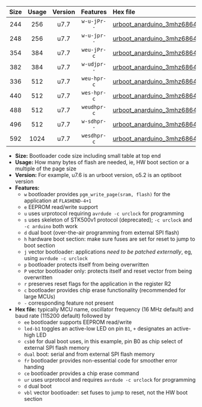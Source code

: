 |Size|Usage|Version|Features|Hex file|
|:-:|:-:|:-:|:-:|:--|
|244|256|u7.7|`w-u-jPr--`|[urboot_anarduino_3mhz6864_460800bps_led+b1_ur_vbl.hex](https://raw.githubusercontent.com/stefanrueger/urboot.hex/main/boards/anarduino/fcpu_3mhz6864/460800_bps/urboot_anarduino_3mhz6864_460800bps_led+b1_ur_vbl.hex)|
|248|256|u7.7|`w-u-jpr--`|[urboot_anarduino_3mhz6864_460800bps_led+b1_fr_ur_vbl.hex](https://raw.githubusercontent.com/stefanrueger/urboot.hex/main/boards/anarduino/fcpu_3mhz6864/460800_bps/urboot_anarduino_3mhz6864_460800bps_led+b1_fr_ur_vbl.hex)|
|354|384|u7.7|`weu-jPr-c`|[urboot_anarduino_3mhz6864_460800bps_ee_led+b1_fr_ce_ur_vbl.hex](https://raw.githubusercontent.com/stefanrueger/urboot.hex/main/boards/anarduino/fcpu_3mhz6864/460800_bps/urboot_anarduino_3mhz6864_460800bps_ee_led+b1_fr_ce_ur_vbl.hex)|
|382|384|u7.7|`w-udjpr--`|[urboot_anarduino_3mhz6864_460800bps_led+b1_csd5_dual_ur_vbl.hex](https://raw.githubusercontent.com/stefanrueger/urboot.hex/main/boards/anarduino/fcpu_3mhz6864/460800_bps/urboot_anarduino_3mhz6864_460800bps_led+b1_csd5_dual_ur_vbl.hex)|
|336|512|u7.7|`weu-hpr-c`|[urboot_anarduino_3mhz6864_460800bps_ee_led+b1_fr_ce_ur.hex](https://raw.githubusercontent.com/stefanrueger/urboot.hex/main/boards/anarduino/fcpu_3mhz6864/460800_bps/urboot_anarduino_3mhz6864_460800bps_ee_led+b1_fr_ce_ur.hex)|
|440|512|u7.7|`wes-hpr-c`|[urboot_anarduino_3mhz6864_460800bps_ee_led+b1_fr_ce.hex](https://raw.githubusercontent.com/stefanrueger/urboot.hex/main/boards/anarduino/fcpu_3mhz6864/460800_bps/urboot_anarduino_3mhz6864_460800bps_ee_led+b1_fr_ce.hex)|
|488|512|u7.7|`weudhpr-c`|[urboot_anarduino_3mhz6864_460800bps_ee_led+b1_csd5_dual_fr_ce_ur.hex](https://raw.githubusercontent.com/stefanrueger/urboot.hex/main/boards/anarduino/fcpu_3mhz6864/460800_bps/urboot_anarduino_3mhz6864_460800bps_ee_led+b1_csd5_dual_fr_ce_ur.hex)|
|496|512|u7.7|`w-sdhpr--`|[urboot_anarduino_3mhz6864_460800bps_led+b1_csd5_dual_fr.hex](https://raw.githubusercontent.com/stefanrueger/urboot.hex/main/boards/anarduino/fcpu_3mhz6864/460800_bps/urboot_anarduino_3mhz6864_460800bps_led+b1_csd5_dual_fr.hex)|
|592|1024|u7.7|`wesdhpr-c`|[urboot_anarduino_3mhz6864_460800bps_ee_led+b1_csd5_dual_fr_ce.hex](https://raw.githubusercontent.com/stefanrueger/urboot.hex/main/boards/anarduino/fcpu_3mhz6864/460800_bps/urboot_anarduino_3mhz6864_460800bps_ee_led+b1_csd5_dual_fr_ce.hex)|

- **Size:** Bootloader code size including small table at top end
- **Usage:** How many bytes of flash are needed, ie, HW boot section or a multiple of the page size
- **Version:** For example, u7.6 is an urboot version, o5.2 is an optiboot version
- **Features:**
  + `w` bootloader provides `pgm_write_page(sram, flash)` for the application at `FLASHEND-4+1`
  + `e` EEPROM read/write support
  + `u` uses urprotocol requiring `avrdude -c urclock` for programming
  + `s` uses skeleton of STK500v1 protocol (deprecated); `-c urclock` and `-c arduino` both work
  + `d` dual boot (over-the-air programming from external SPI flash)
  + `h` hardware boot section: make sure fuses are set for reset to jump to boot section
  + `j` vector bootloader: applications *need to be patched externally*, eg, using `avrdude -c urclock`
  + `p` bootloader protects itself from being overwritten
  + `P` vector bootloader only: protects itself and reset vector from being overwritten
  + `r` preserves reset flags for the application in the register R2
  + `c` bootloader provides chip erase functionality (recommended for large MCUs)
  + `-` corresponding feature not present
- **Hex file:** typically MCU name, oscillator frequency (16 MHz default) and baud rate (115200 default) followed by
  + `ee` bootloader supports EEPROM read/write
  + `led-b1` toggles an active-low LED on pin `B1`, `+` designates an active-high LED
  + `csb0` for dual boot uses, in this example, pin B0 as chip select of external SPI flash memory
  + `dual` boot: serial and from external SPI flash memory
  + `fr` bootloader provides non-essential code for smoother error handing
  + `ce` bootloader provides a chip erase command
  + `ur` uses urprotocol and requires `avrdude -c urclock` for programming
  + `d` dual boot
  + `vbl` vector bootloader: set fuses to jump to reset, not the HW boot section
